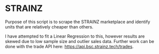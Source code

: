 # STRAINZ

Purpose of this script is to scrape the STRAINZ marketplace and identify units that are relatively cheaper than others.

I have attempted to fit a Linear Regression to this, however results are skewed due to low sample size and outlier sales data. Further work can be done with
the trade API here: https://api.bsc.strainz.tech/trades.
